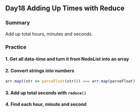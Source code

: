 ## Day18 Adding Up Times with Reduce

### Summary

Add up total hours, minutes and seconds.

### Practice

#### 1. Get all data-time and turn it from NodeList into an array

#### 2. Convert strings into numbers

```javascript
arr.map((str => parseFloat(str))) === arr.map(parseFloat)
```

#### 3. Add up total seconds with `reduce()`

#### 4. Find each hour, minute and second


